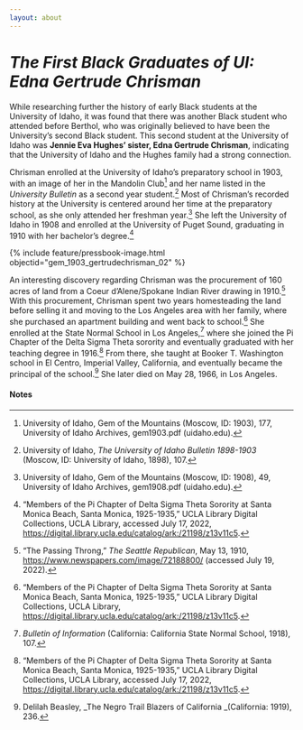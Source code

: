 ```yaml
---
layout: about
---
```

# _The First Black Graduates of UI: Edna Gertrude Chrisman_ ##

While researching further the history of early Black students at the University of Idaho, it was found that there was another Black student who attended before Berthol, who was originally believed to have been the University’s second Black student. This second student at the University of Idaho was **Jennie Eva Hughes’ sister, Edna Gertrude Chrisman**, indicating that the University of Idaho and the Hughes family had a strong connection. 

Chrisman enrolled at the University of Idaho’s preparatory school in 1903, with an image of her in the Mandolin Club[^26] and her name listed in the _University Bulletin_ as a second year student.[^27] Most of Chrisman’s recorded history at the University is centered around her time at the preparatory school, as she only attended her freshman year.[^28] She left the University of Idaho in 1908 and enrolled at the University of Puget Sound, graduating in 1910 with her bachelor’s degree.[^29]  

{% include feature/pressbook-image.html objectid="gem_1903_gertrudechrisman_02" %}

An interesting discovery regarding Chrisman was the procurement of 160 acres of land from a Coeur d’Alene/Spokane Indian River drawing in 1910.[^30] With this procurement, Chrisman spent two years homesteading the land before selling it and moving to the Los Angeles area with her family, where she purchased an apartment building and went back to school.[^31] She enrolled at the State Normal School in Los Angeles,[^32] where she joined the Pi Chapter of the Delta Sigma Theta sorority and eventually graduated with her teaching degree in 1916.[^33] From there, she taught at Booker T. Washington school in El Centro, Imperial Valley, California, and eventually became the principal of the school.[^34] She later died on May 28, 1966, in Los Angeles.  


#### Notes ####

[^26]:
     University of Idaho, Gem of the Mountains (Moscow, ID: 1903), 177, University of Idaho Archives, gem1903.pdf (uidaho.edu).

[^27]:
     University of Idaho, _The University of Idaho Bulletin 1898-1903_ (Moscow, ID: University of Idaho, 1898), 107.

[^28]:
     University of Idaho, Gem of the Mountains (Moscow, ID: 1908), 49, University of Idaho Archives, gem1908.pdf (uidaho.edu).

[^29]:
     “Members of the Pi Chapter of Delta Sigma Theta Sorority at Santa Monica Beach, Santa Monica, 1925-1935,” UCLA Library Digital Collections, UCLA Library, accessed July 17, 2022, <https://digital.library.ucla.edu/catalog/ark:/21198/z13v11c5>. 

[^30]:
     “The Passing Throng,” _The Seattle Republican_, May 13, 1910,  https://www.newspapers.com/image/72188800/ (accessed July 19, 2022).

[^31]:
     “Members of the Pi Chapter of Delta Sigma Theta Sorority at Santa Monica Beach, Santa Monica, 1925-1935,” UCLA Library Digital Collections, UCLA Library, <https://digital.library.ucla.edu/catalog/ark:/21198/z13v11c5>. 

[^32]:
     _Bulletin of Information_ (California: California State Normal School, 1918), 107.

[^33]:
     “Members of the Pi Chapter of Delta Sigma Theta Sorority at Santa Monica Beach, Santa Monica, 1925-1935,” UCLA Library Digital Collections, UCLA Library, accessed July 17, 2022, <https://digital.library.ucla.edu/catalog/ark:/21198/z13v11c5>. 

[^34]:
     Delilah Beasley, _The Negro Trail Blazers of California _(California: 1919), 236.